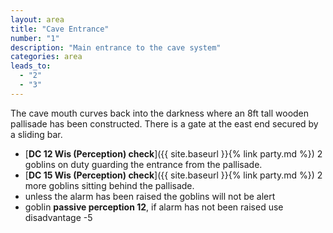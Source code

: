 ```yaml
---
layout: area
title: "Cave Entrance"
number: "1"
description: "Main entrance to the cave system"
categories: area
leads_to:
  - "2"
  - "3"
---
```


The cave mouth curves back into the darkness where an 8ft tall wooden pallisade has been constructed.  There is a gate at the east end secured by a sliding bar.

* [**DC 12 Wis (Perception) check**]({{ site.baseurl }}{% link party.md %}) 2 goblins on duty guarding the entrance from the pallisade.
* [**DC 15 Wis (Perception) check**]({{ site.baseurl }}{% link party.md %}) 2 more goblins sitting behind the pallisade.
* unless the alarm has been raised the goblins will not be alert
* goblin **passive perception 12**, if alarm has not been raised use disadvantage -5


